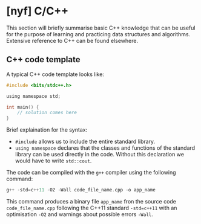 # \[nyf\] C/C++

This section will briefly summarise basic C++ knowledge that can be useful for the purpose of learning and practicing data structures and algorithms. Extensive reference to C++ can be found elsewhere.

## C++ code template
A typical C++ code template looks like:

```c
#include <bits/stdc++.h>

using namespace std;

int main() {
    // solution comes here
}
```

Brief explaination for the syntax:

- `#include` allows us to include the entire standard library.
- `using namespace` declares that the classes and functions of the standard library can be used directly in the code. Without this declaration we would have to write `std::cout`.

The code can be compiled with the `g++` compiler using the following command:

```c
g++ -std=c++11 -O2 -Wall code_file_name.cpp -o app_name
```

This command produces a binary file `app_name` fron the source code `code_file_name.cpp` following the C++11 standard `-std=c++11` with an optimisation `-O2` and warnings about possible errors `-Wall`.
